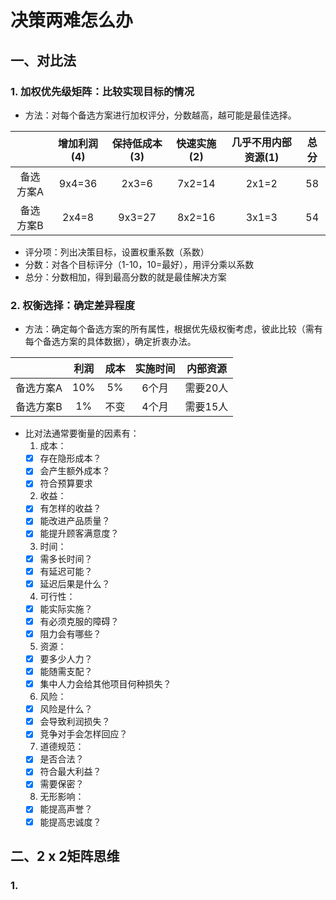 # 决策两难怎么办
## 一、对比法
### 1. 加权优先级矩阵：比较实现目标的情况
- 方法：对每个备选方案进行加权评分，分数越高，越可能是最佳选择。

| |增加利润(4)|保持低成本(3)|快速实施(2)|几乎不用内部资源(1)|总分
|:---:|:---:|:---:|:---:|:---:|:---:|
|备选方案A|9x4=36|2x3=6|7x2=14|2x1=2|58|
|备选方案B|2x4=8|9x3=27|8x2=16|3x1=3|54|

- 评分项：列出决策目标，设置权重系数（系数）
- 分数：对各个目标评分（1-10，10=最好），用评分乘以系数
- 总分：分数相加，得到最高分数的就是最佳解决方案

### 2. 权衡选择：确定差异程度
- 方法：确定每个备选方案的所有属性，根据优先级权衡考虑，彼此比较（需有每个备选方案的具体数据），确定折衷办法。

| |利润|成本|实施时间|内部资源|
|:---:|:---:|:---:|:---:|:---:|
|备选方案A|10%|5%|6个月|需要20人|
|备选方案B|1%|不变|4个月|需要15人|

- 比对法通常要衡量的因素有：
  1. 成本：
    - [x] 存在隐形成本？
    - [x] 会产生额外成本？
    - [x] 符合预算要求
  2. 收益：
    - [x] 有怎样的收益？
    - [x] 能改进产品质量？
    - [x] 能提升顾客满意度？
  3. 时间：
    - [x] 需多长时间？
    - [x] 有延迟可能？
    - [x] 延迟后果是什么？
  4. 可行性：
    - [x] 能实际实施？
    - [x] 有必须克服的障碍？
    - [x] 阻力会有哪些？
  5. 资源：
    - [x] 要多少人力？
    - [x] 能随需支配？
    - [x] 集中人力会给其他项目何种损失？
  6. 风险：
    - [x] 风险是什么？
    - [x] 会导致利润损失？
    - [x] 竞争对手会怎样回应？
  7. 道德规范：
    - [x] 是否合法？
    - [x] 符合最大利益？
    - [x] 需要保密？
  8. 无形影响：
    - [x] 能提高声誉？
    - [x] 能提高忠诚度？

## 二、2 x 2矩阵思维
### 1. 
